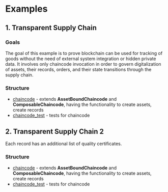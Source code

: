 # Examples

## 1. Transparent Supply Chain

### Goals
The goal of this example is to prove blockchain can be used for tracking of goods
without the need of external system integration or hidden private data.
It involves only chaincode invocation in order to govern digitalization of
assets, their records, orders, and their state transitions through the supply chain.

### Structure
   * [chaincode](transparent-supply-chain/chaincode.go) - extends **AssetBoundChaincode** and **ComposableChaincode**,
   having the functionality to create assets, create records 
   * [chaincode_test](transparent-supply-chain/chaincode_test.go) - tests for chaincode

## 2. Transparent Supply Chain 2
Each record has an additional list of quality certificates.

### Structure
   * [chaincode](transparent-supply-chain-2/chaincode.go) - extends **AssetBoundChaincode** and **ComposableChaincode**,
   having the functionality to create assets, create records 
   * [chaincode_test](transparent-supply-chain-2/chaincode_test.go) - tests for chaincode
